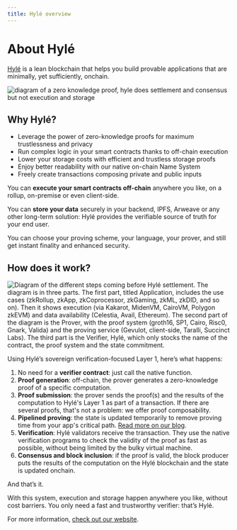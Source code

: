 ```yaml
---
title: Hylé overview
---
```


# About Hylé

[Hylé](https://www.hyle.eu/) is a lean blockchain that helps you build provable applications that are minimally, yet sufficiently, onchain.

![diagram of a zero knowledge proof, hyle does settlement and consensus but not execution and storage](https://assets-global.website-files.com/6602f1114b957961e0b12dc7/660c9ce163593772242cf9a0_diagram_zero-knowledge-proofs.svg)

## Why Hylé?

- Leverage the power of zero-knowledge proofs for maximum trustlessness and privacy
- Run complex logic in your smart contracts thanks to off-chain execution
- Lower your storage costs with efficient and trustless storage proofs
- Enjoy better readability with our native on-chain Name System
- Freely create transactions composing private and public inputs

You can **execute your smart contracts off-chain** anywhere you like, on a rollup, on-premise or even client-side.

You can **store your data** securely in your backend, IPFS, Arweave or any other long-term solution: Hylé provides the verifiable source of truth for your end user.

You can choose your proving scheme, your language, your prover, and still get instant finality and enhanced security.

## How does it work?

![Diagram of the different steps coming before Hylé settlement. The diagram is in three parts. The first part, titled Application, includes the use cases (zkRollup, zkApp, zkCoprocessor, zkGaming, zkML, zkDID, and so on). Then it shows execution (via Kakarot, MidenVM, CairoVM, Polygon zkEVM) and data availability (Celestia, Avail, Ethereum). The second part of the diagram is the Prover, with the proof system (groth16, SP1, Cairo, Risc0, Gnark, Valida) and the proving service (Gevulot, client-side, Taralli, Succinct Labs). The third part is the Verifier, Hylé, which only stocks the name of the contract, the proof system and the state commitment.](../assets/img/main-diagram-large-detailed.png)

Using Hylé’s sovereign verification-focused Layer 1, here’s what happens:

1. No need for a **verifier contract**: just call the native function.
1. **Proof generation**: off-chain, the prover generates a zero-knowledge proof of a specific computation.
1. **Proof submission**: the prover sends the proof(s) and the results of the computation to Hylé's Layer 1 as part of a transaction. If there are several proofs, that's not a problem: we offer proof composability.
1. **Pipelined proving**: the state is updated temporarily to remove proving time from your app's critical path. [Read more on our blog](https://blog.hyle.eu/an-introduction-to-delayed-proving/).
1. **Verification**: Hylé validators receive the transaction. They use the native verification programs to check the validity of the proof as fast as possible, without being limited by the bulky virtual machine.
1. **Consensus and block inclusion**: if the proof is valid, the block producer puts the results of the computation on the Hylé blockchain and the state is updated onchain.

And that’s it.

With this system, execution and storage happen anywhere you like, without cost barriers. You only need a fast and trustworthy verifier: that’s Hylé.

For more information, [check out our website](https://hyle.eu).